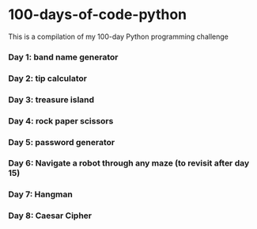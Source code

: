 # 100-days-of-code-python

This is a compilation of my 100-day Python programming challenge

### Day 1: band name generator

### Day 2: tip calculator

### Day 3: treasure island

### Day 4: rock paper scissors

### Day 5: password generator

### Day 6: Navigate a robot through any maze (to revisit after day 15)

### Day 7: Hangman

### Day 8: Caesar Cipher
